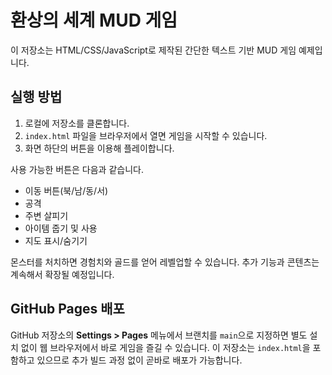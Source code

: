 # 환상의 세계 MUD 게임

이 저장소는 HTML/CSS/JavaScript로 제작된 간단한 텍스트 기반 MUD 게임 예제입니다.

## 실행 방법

1. 로컬에 저장소를 클론합니다.
2. `index.html` 파일을 브라우저에서 열면 게임을 시작할 수 있습니다.
3. 화면 하단의 버튼을 이용해 플레이합니다.

사용 가능한 버튼은 다음과 같습니다.

- 이동 버튼(북/남/동/서)
- 공격
- 주변 살피기
- 아이템 줍기 및 사용
- 지도 표시/숨기기

몬스터를 처치하면 경험치와 골드를 얻어 레벨업할 수 있습니다.
추가 기능과 콘텐츠는 계속해서 확장될 예정입니다.

## GitHub Pages 배포

GitHub 저장소의 **Settings > Pages** 메뉴에서 브랜치를 `main`으로 지정하면 별도 설치 없이 웹 브라우저에서 바로 게임을 즐길 수 있습니다. 이 저장소는 `index.html`을 포함하고 있으므로 추가 빌드 과정 없이 곧바로 배포가 가능합니다.
